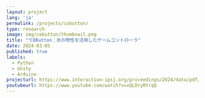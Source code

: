 ```yaml
---
layout: project
lang: 'ja'
permalink: /projects/cobutton/
type: research
image: img/cobutton/thumbnail.png
title: "℃0Button：氷の物性を活用したゲームコントローラ"
date: 2024-03-05
published: true
labels:
  - Python
  - Unity
  - Arduino
projecturl: https://www.interaction-ipsj.org/proceedings/2024/data/pdf/1A-04.pdf
youtubeurl: https://www.youtube.com/watch?v=xQLDryRYrqQ
---
```


